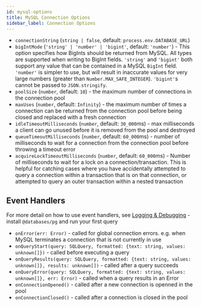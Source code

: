 ```yaml
---
id: mysql-options
title: MySQL Connection Options
sidebar_label: Connection Options
---
```


- `connectionString` (`string | false`, default: `process.env.DATABASE_URL`)
- `bigIntMode` (`'string' | 'number' | 'bigint'`, default: `'number'`) - This option specifies how BigInts should be returned from MySQL. All types are supported when writing to BigInt fields. `'string'` and `'bigint'` both support any value that can be contained in a MySQL `BigInt` field. `'number'` is simpler to use, but will result in inaccurate values for very large numbers (greater than `Number.MAX_SAFE_INTEGER`). `'bigint'`s cannot be passed to `JSON.stringify`.
- `poolSize` (`number`, default: `10`) - the maximum number of connections in the connection pool
- `maxUses` (`number`, default: `Infinity`) - the maximum number of times a connection can be returned from the connection pool before being closed and replaced with a fresh connection
- `idleTimeoutMilliseconds` (`number`, default: `30_000`ms) - max milliseconds a client can go unused before it is removed from the pool and destroyed
- `queueTimeoutMilliseconds` (`number`, default: `60_000`ms) - number of milliseconds to wait for a connection from the connection pool before throwing a timeout error
- `acquireLockTimeoutMilliseconds` (`number`, default: `60_000`ms) - Number of milliseconds to wait for a lock on a connection/transaction. This is helpful for catching cases where you have accidentally attempted to query a connection within a transaction that is on that connection, or attempted to query an outer transaction within a nested transaction

## Event Handlers

For more detail on how to use event handlers, see [Logging & Debugging](pg-guide-logging.md) - install `@databases/pg` and run your first query

- `onError(err: Error)` - called for global connection errors. e.g. when MySQL terminates a connection that is not currently in use
- `onQueryStart(query: SQLQuery, formatted: {text: string, values: unknown[]})` - called before executing a query
- `onQueryResults(query: SQLQuery, formatted: {text: string, values: unknown[]}, results: unknown[])` - called after a query succeeds
- `onQueryError(query: SQLQuery, formatted: {text: string, values: unknown[]}, err: Error)` - called when a query results in an Error
- `onConnectionOpened()` - called after a new connection is openned in the pool
- `onConnectionClosed()` - called after a connection is closed in the pool
